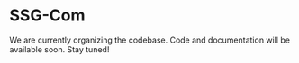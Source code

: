# SSG-Com

We are currently organizing the codebase. Code and documentation will be available soon. Stay tuned!
